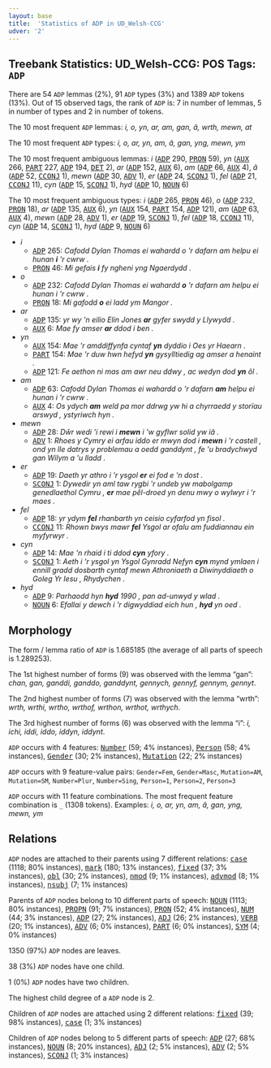 ```yaml
---
layout: base
title:  'Statistics of ADP in UD_Welsh-CCG'
udver: '2'
---
```


## Treebank Statistics: UD_Welsh-CCG: POS Tags: `ADP`

There are 54 `ADP` lemmas (2%), 91 `ADP` types (3%) and 1389 `ADP` tokens (13%).
Out of 15 observed tags, the rank of `ADP` is: 7 in number of lemmas, 5 in number of types and 2 in number of tokens.

The 10 most frequent `ADP` lemmas: <em>i, o, yn, ar, am, gan, â, wrth, mewn, at</em>

The 10 most frequent `ADP` types:  <em>i, o, ar, yn, am, â, gan, yng, mewn, ym</em>

The 10 most frequent ambiguous lemmas: <em>i</em> (<tt><a href="cy_ccg-pos-ADP.html">ADP</a></tt> 290, <tt><a href="cy_ccg-pos-PRON.html">PRON</a></tt> 59), <em>yn</em> (<tt><a href="cy_ccg-pos-AUX.html">AUX</a></tt> 266, <tt><a href="cy_ccg-pos-PART.html">PART</a></tt> 227, <tt><a href="cy_ccg-pos-ADP.html">ADP</a></tt> 194, <tt><a href="cy_ccg-pos-DET.html">DET</a></tt> 2), <em>ar</em> (<tt><a href="cy_ccg-pos-ADP.html">ADP</a></tt> 152, <tt><a href="cy_ccg-pos-AUX.html">AUX</a></tt> 6), <em>am</em> (<tt><a href="cy_ccg-pos-ADP.html">ADP</a></tt> 66, <tt><a href="cy_ccg-pos-AUX.html">AUX</a></tt> 4), <em>â</em> (<tt><a href="cy_ccg-pos-ADP.html">ADP</a></tt> 52, <tt><a href="cy_ccg-pos-CCONJ.html">CCONJ</a></tt> 1), <em>mewn</em> (<tt><a href="cy_ccg-pos-ADP.html">ADP</a></tt> 30, <tt><a href="cy_ccg-pos-ADV.html">ADV</a></tt> 1), <em>er</em> (<tt><a href="cy_ccg-pos-ADP.html">ADP</a></tt> 24, <tt><a href="cy_ccg-pos-SCONJ.html">SCONJ</a></tt> 1), <em>fel</em> (<tt><a href="cy_ccg-pos-ADP.html">ADP</a></tt> 21, <tt><a href="cy_ccg-pos-CCONJ.html">CCONJ</a></tt> 11), <em>cyn</em> (<tt><a href="cy_ccg-pos-ADP.html">ADP</a></tt> 15, <tt><a href="cy_ccg-pos-SCONJ.html">SCONJ</a></tt> 1), <em>hyd</em> (<tt><a href="cy_ccg-pos-ADP.html">ADP</a></tt> 10, <tt><a href="cy_ccg-pos-NOUN.html">NOUN</a></tt> 6)

The 10 most frequent ambiguous types:  <em>i</em> (<tt><a href="cy_ccg-pos-ADP.html">ADP</a></tt> 265, <tt><a href="cy_ccg-pos-PRON.html">PRON</a></tt> 46), <em>o</em> (<tt><a href="cy_ccg-pos-ADP.html">ADP</a></tt> 232, <tt><a href="cy_ccg-pos-PRON.html">PRON</a></tt> 18), <em>ar</em> (<tt><a href="cy_ccg-pos-ADP.html">ADP</a></tt> 135, <tt><a href="cy_ccg-pos-AUX.html">AUX</a></tt> 6), <em>yn</em> (<tt><a href="cy_ccg-pos-AUX.html">AUX</a></tt> 154, <tt><a href="cy_ccg-pos-PART.html">PART</a></tt> 154, <tt><a href="cy_ccg-pos-ADP.html">ADP</a></tt> 121), <em>am</em> (<tt><a href="cy_ccg-pos-ADP.html">ADP</a></tt> 63, <tt><a href="cy_ccg-pos-AUX.html">AUX</a></tt> 4), <em>mewn</em> (<tt><a href="cy_ccg-pos-ADP.html">ADP</a></tt> 28, <tt><a href="cy_ccg-pos-ADV.html">ADV</a></tt> 1), <em>er</em> (<tt><a href="cy_ccg-pos-ADP.html">ADP</a></tt> 19, <tt><a href="cy_ccg-pos-SCONJ.html">SCONJ</a></tt> 1), <em>fel</em> (<tt><a href="cy_ccg-pos-ADP.html">ADP</a></tt> 18, <tt><a href="cy_ccg-pos-CCONJ.html">CCONJ</a></tt> 11), <em>cyn</em> (<tt><a href="cy_ccg-pos-ADP.html">ADP</a></tt> 14, <tt><a href="cy_ccg-pos-SCONJ.html">SCONJ</a></tt> 1), <em>hyd</em> (<tt><a href="cy_ccg-pos-ADP.html">ADP</a></tt> 9, <tt><a href="cy_ccg-pos-NOUN.html">NOUN</a></tt> 6)


* <em>i</em>
  * <tt><a href="cy_ccg-pos-ADP.html">ADP</a></tt> 265: <em>Cafodd Dylan Thomas ei wahardd o 'r dafarn am helpu ei hunan <b>i</b> 'r cwrw .</em>
  * <tt><a href="cy_ccg-pos-PRON.html">PRON</a></tt> 46: <em>Mi gefais <b>i</b> fy ngheni yng Ngaerdydd .</em>
* <em>o</em>
  * <tt><a href="cy_ccg-pos-ADP.html">ADP</a></tt> 232: <em>Cafodd Dylan Thomas ei wahardd <b>o</b> 'r dafarn am helpu ei hunan i 'r cwrw .</em>
  * <tt><a href="cy_ccg-pos-PRON.html">PRON</a></tt> 18: <em>Mi gafodd <b>o</b> ei ladd ym Mangor .</em>
* <em>ar</em>
  * <tt><a href="cy_ccg-pos-ADP.html">ADP</a></tt> 135: <em>yr wy 'n eilio Elin Jones <b>ar</b> gyfer swydd y Llywydd .</em>
  * <tt><a href="cy_ccg-pos-AUX.html">AUX</a></tt> 6: <em>Mae fy amser <b>ar</b> ddod i ben .</em>
* <em>yn</em>
  * <tt><a href="cy_ccg-pos-AUX.html">AUX</a></tt> 154: <em>Mae 'r amddiffynfa cyntaf <b>yn</b> dyddio i Oes yr Haearn .</em>
  * <tt><a href="cy_ccg-pos-PART.html">PART</a></tt> 154: <em>Mae 'r duw hwn hefyd <b>yn</b> gysylltiedig ag amser a henaint .</em>
  * <tt><a href="cy_ccg-pos-ADP.html">ADP</a></tt> 121: <em>Fe aethon ni mas am awr neu ddwy , ac wedyn dod <b>yn</b> ôl .</em>
* <em>am</em>
  * <tt><a href="cy_ccg-pos-ADP.html">ADP</a></tt> 63: <em>Cafodd Dylan Thomas ei wahardd o 'r dafarn <b>am</b> helpu ei hunan i 'r cwrw .</em>
  * <tt><a href="cy_ccg-pos-AUX.html">AUX</a></tt> 4: <em>Os ydych <b>am</b> weld pa mor ddrwg yw hi a chyrraedd y storïau arswyd , ystyriwch hyn .</em>
* <em>mewn</em>
  * <tt><a href="cy_ccg-pos-ADP.html">ADP</a></tt> 28: <em>Dŵr wedi 'i rewi i <b>mewn</b> i 'w gyflwr solid yw iâ .</em>
  * <tt><a href="cy_ccg-pos-ADV.html">ADV</a></tt> 1: <em>Rhoes y Cymry ei arfau iddo er mwyn dod i <b>mewn</b> i 'r castell , ond yn lle datrys y problemau a oedd ganddynt , fe 'u bradychwyd gan Wilym a 'u lladd .</em>
* <em>er</em>
  * <tt><a href="cy_ccg-pos-ADP.html">ADP</a></tt> 19: <em>Daeth yr athro i 'r ysgol <b>er</b> ei fod e 'n dost .</em>
  * <tt><a href="cy_ccg-pos-SCONJ.html">SCONJ</a></tt> 1: <em>Dywedir yn aml taw rygbi 'r undeb yw mabolgamp genedlaethol Cymru , <b>er</b> mae pêl-droed yn denu mwy o wylwyr i 'r maes .</em>
* <em>fel</em>
  * <tt><a href="cy_ccg-pos-ADP.html">ADP</a></tt> 18: <em>yr ydym <b>fel</b> rhanbarth yn ceisio cyfarfod yn fisol .</em>
  * <tt><a href="cy_ccg-pos-CCONJ.html">CCONJ</a></tt> 11: <em>Rhown bwys mawr <b>fel</b> Ysgol ar ofalu am fuddiannau ein myfyrwyr .</em>
* <em>cyn</em>
  * <tt><a href="cy_ccg-pos-ADP.html">ADP</a></tt> 14: <em>Mae 'n rhaid i ti ddod <b>cyn</b> yfory .</em>
  * <tt><a href="cy_ccg-pos-SCONJ.html">SCONJ</a></tt> 1: <em>Aeth i 'r ysgol yn Ysgol Gynradd Nefyn <b>cyn</b> mynd ymlaen i ennill gradd dosbarth cyntaf mewn Athroniaeth a Diwinyddiaeth o Goleg Yr Iesu , Rhydychen .</em>
* <em>hyd</em>
  * <tt><a href="cy_ccg-pos-ADP.html">ADP</a></tt> 9: <em>Parhaodd hyn <b>hyd</b> 1990 , pan ad-unwyd y wlad .</em>
  * <tt><a href="cy_ccg-pos-NOUN.html">NOUN</a></tt> 6: <em>Efallai y dewch i 'r digwyddiad eich hun , <b>hyd</b> yn oed .</em>

## Morphology

The form / lemma ratio of `ADP` is 1.685185 (the average of all parts of speech is 1.289253).

The 1st highest number of forms (9) was observed with the lemma “gan”: <em>chan, gan, ganddi, ganddo, ganddynt, gennych, gennyf, gennym, gennyt</em>.

The 2nd highest number of forms (7) was observed with the lemma “wrth”: <em>wrth, wrthi, wrtho, wrthof, wrthon, wrthot, wrthych</em>.

The 3rd highest number of forms (6) was observed with the lemma “i”: <em>i, ichi, iddi, iddo, iddyn, iddynt</em>.

`ADP` occurs with 4 features: <tt><a href="cy_ccg-feat-Number.html">Number</a></tt> (59; 4% instances), <tt><a href="cy_ccg-feat-Person.html">Person</a></tt> (58; 4% instances), <tt><a href="cy_ccg-feat-Gender.html">Gender</a></tt> (30; 2% instances), <tt><a href="cy_ccg-feat-Mutation.html">Mutation</a></tt> (22; 2% instances)

`ADP` occurs with 9 feature-value pairs: `Gender=Fem`, `Gender=Masc`, `Mutation=AM`, `Mutation=SM`, `Number=Plur`, `Number=Sing`, `Person=1`, `Person=2`, `Person=3`

`ADP` occurs with 11 feature combinations.
The most frequent feature combination is `_` (1308 tokens).
Examples: <em>i, o, ar, yn, am, â, gan, yng, mewn, ym</em>


## Relations

`ADP` nodes are attached to their parents using 7 different relations: <tt><a href="cy_ccg-dep-case.html">case</a></tt> (1118; 80% instances), <tt><a href="cy_ccg-dep-mark.html">mark</a></tt> (180; 13% instances), <tt><a href="cy_ccg-dep-fixed.html">fixed</a></tt> (37; 3% instances), <tt><a href="cy_ccg-dep-obl.html">obl</a></tt> (30; 2% instances), <tt><a href="cy_ccg-dep-nmod.html">nmod</a></tt> (9; 1% instances), <tt><a href="cy_ccg-dep-advmod.html">advmod</a></tt> (8; 1% instances), <tt><a href="cy_ccg-dep-nsubj.html">nsubj</a></tt> (7; 1% instances)

Parents of `ADP` nodes belong to 10 different parts of speech: <tt><a href="cy_ccg-pos-NOUN.html">NOUN</a></tt> (1113; 80% instances), <tt><a href="cy_ccg-pos-PROPN.html">PROPN</a></tt> (91; 7% instances), <tt><a href="cy_ccg-pos-PRON.html">PRON</a></tt> (52; 4% instances), <tt><a href="cy_ccg-pos-NUM.html">NUM</a></tt> (44; 3% instances), <tt><a href="cy_ccg-pos-ADP.html">ADP</a></tt> (27; 2% instances), <tt><a href="cy_ccg-pos-ADJ.html">ADJ</a></tt> (26; 2% instances), <tt><a href="cy_ccg-pos-VERB.html">VERB</a></tt> (20; 1% instances), <tt><a href="cy_ccg-pos-ADV.html">ADV</a></tt> (6; 0% instances), <tt><a href="cy_ccg-pos-PART.html">PART</a></tt> (6; 0% instances), <tt><a href="cy_ccg-pos-SYM.html">SYM</a></tt> (4; 0% instances)

1350 (97%) `ADP` nodes are leaves.

38 (3%) `ADP` nodes have one child.

1 (0%) `ADP` nodes have two children.

The highest child degree of a `ADP` node is 2.

Children of `ADP` nodes are attached using 2 different relations: <tt><a href="cy_ccg-dep-fixed.html">fixed</a></tt> (39; 98% instances), <tt><a href="cy_ccg-dep-case.html">case</a></tt> (1; 3% instances)

Children of `ADP` nodes belong to 5 different parts of speech: <tt><a href="cy_ccg-pos-ADP.html">ADP</a></tt> (27; 68% instances), <tt><a href="cy_ccg-pos-NOUN.html">NOUN</a></tt> (8; 20% instances), <tt><a href="cy_ccg-pos-ADJ.html">ADJ</a></tt> (2; 5% instances), <tt><a href="cy_ccg-pos-ADV.html">ADV</a></tt> (2; 5% instances), <tt><a href="cy_ccg-pos-SCONJ.html">SCONJ</a></tt> (1; 3% instances)

